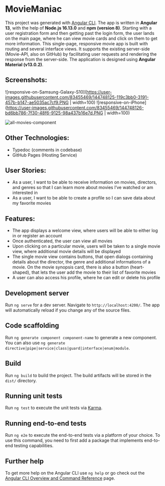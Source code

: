 # MovieManiac

This project was generated with [Angular CLI](https://github.com/angular/angular-cli).
The app is written in **Angular 13**, with the help of **Node.js 16.13.0** and **npm (version 8)**. Starting with a user registration form and then getting past the login form, the user lands on the main page, where he can view movie cards and click on them to get more information. This single-page, responsive movie app is built with routing and several interface views. It supports the existing server-side (Movie-API, also on GitHub) by facilitating user requests and rendering the response from the server-side. The application is designed using **Angular Material (v13.0.2)**.

## Screenshots:

![responsive-on-Samsung-Galaxy-S10](https://user-images.githubusercontent.com/83455469/144748125-119c3bb0-3191-457b-b147-ae5035ac7cf9.PNG | width=100)
![responsive-on-iPhone](https://user-images.githubusercontent.com/83455469/144748126-bd6bb786-7f30-48f6-9125-98a437b16e7d.PNG | width=100)

![all-movies-component](https://user-images.githubusercontent.com/83455469/144748147-e4aef60a-06b9-4e5a-841a-4bfc36a66842.PNG)


## Other Technologies:

- Typedoc (comments in codebase)
- GitHub Pages (Hosting Service)

## User Stories:

- As a user, I want to be able to receive information on movies, directors, and genres so that I can learn more about movies I’ve watched or am interested in
- As a user, I want to be able to create a profile so I can save data about my favorite movies

## Features:

- The app displays a welcome view, where users will be able to either log in or register an account
- Once authenticated, the user can view all movies
- Upon clicking on a particular movie, users will be taken to a single movie view, where additional movie details will be displayed
- The single movie view contains buttons, that open dialogs containing details about the director, the genre and additional informations of a movie. On the movie synopsis card, there is also a button (heart-shaped), that lets the user add the movie to their list of favorite movies
- A user can also access his profile, where he can edit or delete his profile

## Development server

Run `ng serve` for a dev server. Navigate to `http://localhost:4200/`. The app will automatically reload if you change any of the source files.

## Code scaffolding

Run `ng generate component component-name` to generate a new component. You can also use `ng generate directive|pipe|service|class|guard|interface|enum|module`.

## Build

Run `ng build` to build the project. The build artifacts will be stored in the `dist/` directory.

## Running unit tests

Run `ng test` to execute the unit tests via [Karma](https://karma-runner.github.io).

## Running end-to-end tests

Run `ng e2e` to execute the end-to-end tests via a platform of your choice. To use this command, you need to first add a package that implements end-to-end testing capabilities.

## Further help

To get more help on the Angular CLI use `ng help` or go check out the [Angular CLI Overview and Command Reference](https://angular.io/cli) page.
